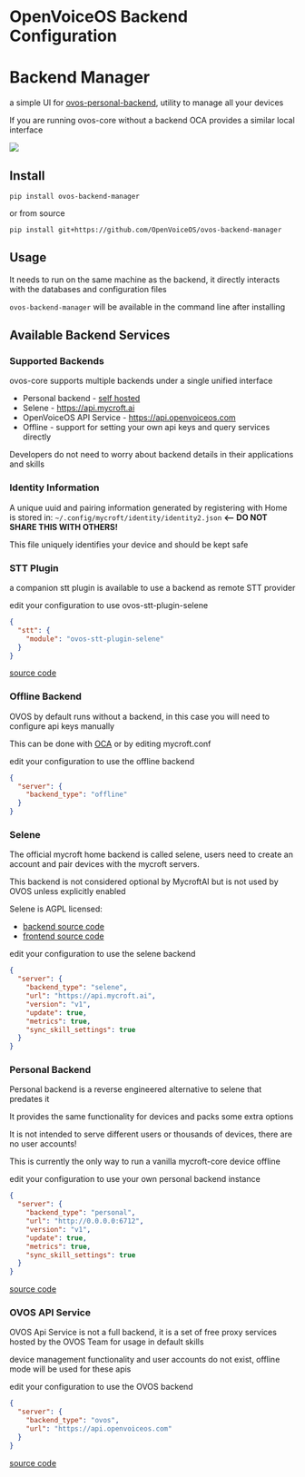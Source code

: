 # OpenVoiceOS Backend Configuration
# Backend Manager

a simple UI for [ovos-personal-backend](https://github.com/OpenVoiceOS/ovos-personal-backend), utility to manage all
your devices

If you are running ovos-core without a backend OCA provides a similar local interface

![](https://github.com/OpenVoiceOS/ovos-backend-manager/raw/dev/screenshots/demo.gif)

## Install

`pip install ovos-backend-manager`

or from source

`pip install git+https://github.com/OpenVoiceOS/ovos-backend-manager`

## Usage

It needs to run on the same machine as the backend, it directly interacts with the databases and configuration files

`ovos-backend-manager` will be available in the command line after installing

## Available Backend Services

### Supported Backends

ovos-core supports multiple backends under a single unified interface

- Personal backend - [self hosted](https://github.com/OpenVoiceOS/OVOS-local-backend)
- Selene - https://api.mycroft.ai
- OpenVoiceOS API Service - https://api.openvoiceos.com
- Offline - support for setting your own api keys and query services directly

Developers do not need to worry about backend details in their applications and skills

### Identity Information

A unique uuid and pairing information generated by registering with Home is stored in:
`~/.config/mycroft/identity/identity2.json` <b><-- DO NOT SHARE THIS WITH OTHERS!</b>

This file uniquely identifies your device and should be kept safe


### STT Plugin

a companion stt plugin is available to use a backend as remote STT provider

edit your configuration to use ovos-stt-plugin-selene

```json
{
  "stt": {
    "module": "ovos-stt-plugin-selene"
  }
}
```

[source code](https://github.com/OpenVoiceOS/ovos-stt-plugin-selene)

### Offline Backend

OVOS by default runs without a backend, in this case you will need to configure api keys manually

This can be done with [OCA](https://github.com/OpenVoiceOS/ovos-config-assistant) or by editing mycroft.conf

edit your configuration to use the offline backend

```json
{
  "server": {
    "backend_type": "offline"
  }
}
```

### Selene

The official mycroft home backend is called selene, users need to create an account and pair devices with the mycroft
servers.

This backend is not considered optional by MycroftAI but is not used by OVOS unless explicitly enabled

Selene is AGPL licensed:
- [backend source code](https://github.com/MycroftAI/selene-backend)
- [frontend source code](https://github.com/MycroftAI/selene-ui)

edit your configuration to use the selene backend

```json
{
  "server": {
    "backend_type": "selene",
    "url": "https://api.mycroft.ai",
    "version": "v1",
    "update": true,
    "metrics": true,
    "sync_skill_settings": true
  }
}
```

### Personal Backend

Personal backend is a reverse engineered alternative to selene that predates it

It provides the same functionality for devices and packs some extra options

It is not intended to serve different users or thousands of devices, there are no user accounts!

This is currently the only way to run a vanilla mycroft-core device offline

edit your configuration to use your own personal backend instance

```json
{
  "server": {
    "backend_type": "personal",
    "url": "http://0.0.0.0:6712",
    "version": "v1",
    "update": true,
    "metrics": true,
    "sync_skill_settings": true
  }
}
```

[source code](https://github.com/OpenVoiceOS/ovos-personal-backend)



### OVOS API Service

OVOS Api Service is not a full backend, it is a set of free proxy services hosted by the OVOS Team for usage in default
skills

device management functionality and user accounts do not exist, offline mode will be used for these apis

edit your configuration to use the OVOS backend

```json
{
  "server": {
    "backend_type": "ovos",
    "url": "https://api.openvoiceos.com"
  }
}
```

[source code](https://github.com/OpenVoiceOS/ovos_api_service)
